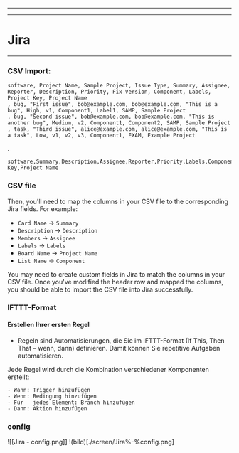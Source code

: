 _________________________________________________________________________


_________________________________________________________________________

# Jira
_________________________________________________________________________

### CSV Import:

```csv
software, Project Name, Sample Project, Issue Type, Summary, Assignee, Reporter, Description, Priority, Fix Version, Component, Labels, Project Key, Project Name
, bug, "First issue", bob@example.com, bob@example.com, "This is a bug", High, v1, Component1, Label1, SAMP, Sample Project
, bug, "Second issue", bob@example.com, bob@example.com, "This is another bug", Medium, v2, Component1, Component2, SAMP, Sample Project
, task, "Third issue", alice@example.com, alice@example.com, "This is a task", Low, v1, v2, v3, Component1, EXAM, Example Project
```

.

```csv
software,Summary,Description,Assignee,Reporter,Priority,Labels,Component,Project Key,Project Name
```


### CSV file
Then, you'll need to map the columns in your CSV file to the corresponding Jira fields. For example:

- `Card Name` -> `Summary`
- `Description` -> `Description`
- `Members` -> `Assignee`
- `Labels` -> `Labels`
- `Board Name` -> `Project Name`
- `List Name` -> `Component`

You may need to create custom fields in Jira to match the columns in your CSV file. Once you've modified the header row and mapped the columns, you should be able to import the CSV file into Jira successfully.

### IFTTT-Format
#### Erstellen Ihrer ersten Regel

- Regeln sind Automatisierungen, die Sie im IFTTT-Format (If This, Then That – wenn, dann) definieren. Damit können Sie repetitive Aufgaben automatisieren.

Jede Regel wird durch die Kombination verschiedener Komponenten erstellt:

	- Wann: Trigger hinzufügen
	- Wenn: Bedingung hinzufügen
	- Für   jedes Element: Branch hinzufügen
	- Dann: Aktion hinzufügen

### config

![[Jira - config.png]]
!(bild)[./screen/Jira%-%config.png]